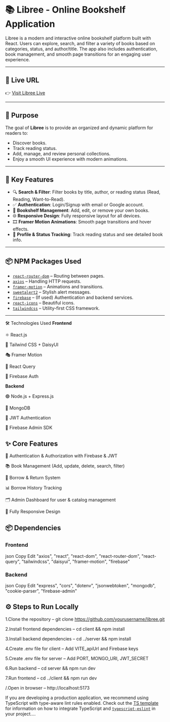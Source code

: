 

# 📚 Libree - Online Bookshelf Application

Libree is a modern and interactive online bookshelf platform built with React. Users can explore, search, and filter a variety of books based on categories, status, and author/title. The app also includes authentication, book management, and smooth page transitions for an engaging user experience.

---

## 🔗 Live URL

👉 [Visit Libree Live](https://virtual-bookshelf-87634.web.app/)  


---

## 🎯 Purpose

The goal of **Libree** is to provide an organized and dynamic platform for readers to:

- Discover books.
- Track reading status.
- Add, manage, and review personal collections.
- Enjoy a smooth UI experience with modern animations.

---

## 🚀 Key Features

- 🔍 **Search & Filter**: Filter books by title, author, or reading status (Read, Reading, Want-to-Read).
- ✅ **Authentication**: Login/Signup with email or Google account.
- 📖 **Bookshelf Management**: Add, edit, or remove your own books.
- 🌐 **Responsive Design**: Fully responsive layout for all devices.
- 🎞 **Framer Motion Animations**: Smooth page transitions and hover effects.
- 🧠 **Profile & Status Tracking**: Track reading status and see detailed book info.

---

## 📦 NPM Packages Used

- [`react-router-dom`](https://www.npmjs.com/package/react-router-dom) – Routing between pages.
- [`axios`](https://www.npmjs.com/package/axios) – Handling HTTP requests.
- [`framer-motion`](https://www.npmjs.com/package/framer-motion) – Animations and transitions.
- [`sweetalert2`](https://www.npmjs.com/package/sweetalert2) – Stylish alert messages.
- [`firebase`](https://www.npmjs.com/package/firebase) – (If used) Authentication and backend services.
- [`react-icons`](https://www.npmjs.com/package/react-icons) – Beautiful icons.
- [`tailwindcss`](https://www.npmjs.com/package/tailwindcss) – Utility-first CSS framework.

---


🛠 Technologies Used
**Frontend**

⚛️ React.js

🎨 Tailwind CSS + DaisyUI

🎭 Framer Motion

🔄 React Query

🔐 Firebase Auth

**Backend**

🟢 Node.js + Express.js

🍃 MongoDB

🔐 JWT Authentication

🔑 Firebase Admin SDK

## ✨ Core Features

🔐 Authentication & Authorization with Firebase & JWT

📚 Book Management (Add, update, delete, search, filter)

📖 Borrow & Return System

📊 Borrow History Tracking

🗂 Admin Dashboard for user & catalog management

📱 Fully Responsive Design

## 📦 Dependencies
### Frontend

json
Copy
Edit
"axios", "react", "react-dom", "react-router-dom", "react-query",
"tailwindcss", "daisyui", "framer-motion", "firebase"
### Backend

json
Copy
Edit
"express", "cors", "dotenv", "jsonwebtoken", "mongodb", "cookie-parser", "firebase-admin"

## ⚙️ Steps to Run Locally
1.Clone the repository – git clone https://github.com/yourusername/libree.git

2.Install frontend dependencies – cd client && npm install

3.Install backend dependencies – cd ../server && npm install

4.Create .env file for client – Add VITE_apiUrl and Firebase keys

5.Create .env file for server – Add PORT, MONGO_URI, JWT_SECRET

6.Run backend – cd server && npm run dev

7.Run frontend – cd ../client && npm run dev

/.Open in browser – http://localhost:5173



If you are developing a production application, we recommend using TypeScript with type-aware lint rules enabled. Check out the [TS template](https://github.com/vitejs/vite/tree/main/packages/create-vite/template-react-ts) for information on how to integrate TypeScript and [`typescript-eslint`](https://typescript-eslint.io) in your project....


